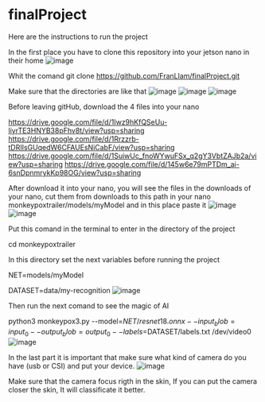 # finalProject
Here are the instructions to run the project

In the first place you have to clone this repository into your jetson nano in their home
<poner una imagen de donde va> ![image](https://user-images.githubusercontent.com/110059119/183576365-a72423a8-176d-4afd-86d6-1291cb619949.png)


Whit the comand 
git clone https://github.com/FranLlam/finalProject.git

Make sure that the directories are like that
![image](https://user-images.githubusercontent.com/110059119/183576537-8a40a242-3d82-4b41-a678-8ac0c73d4937.png)
![image](https://user-images.githubusercontent.com/110059119/183576622-436a7699-86fa-4e4d-9bdd-623cbdbd97ac.png)
![image](https://user-images.githubusercontent.com/110059119/183576759-c0e7dc6c-f87f-4a8f-b683-68ad77b2b8f2.png)



Before leaving gitHub, download the 4 files into your nano

https://drive.google.com/file/d/1Iwz9hKfQSeUu-liyrTE3HNYB38pFhv8t/view?usp=sharing
https://drive.google.com/file/d/1Rrzzrb-tDRIIsGUqedW6CFAUEsNiCabF/view?usp=sharing
https://drive.google.com/file/d/1SuiwUc_fnoWYwuFSx_q2gY3VbtZAJb2a/view?usp=sharing
https://drive.google.com/file/d/145w6e79mPTDm_ai-6snDpnmrykKp98OG/view?usp=sharing

After download it into your nano, you will see the files in the downloads of your nano, cut them from downloads to this path in your nano monkeypoxtrailer/models/myModel and in this place paste it
![image](https://user-images.githubusercontent.com/110059119/183577499-1e0b8fde-107b-4152-86e2-42dab549f919.png)
![image](https://user-images.githubusercontent.com/110059119/183576863-95cfd7fd-4c80-494d-a556-581702c114f3.png)

Put this comand in the terminal to enter in the directory of the project

cd monkeypoxtrailer



In this directory set the next variables before running the project

NET=models/myModel

DATASET=data/my-recognition
![image](https://user-images.githubusercontent.com/110059119/183577930-78df9e4d-d58e-4b8b-bab2-64061fae17d2.png)


Then run the next comand to see the magic of AI 

python3 monkeypox3.py --model=$NET/resnet18.onnx --input_blob=input_0 --output_blob=output_0 --labels=$DATASET/labels.txt /dev/video0
![image](https://user-images.githubusercontent.com/110059119/183578076-b01bf94b-feba-4236-92e7-cbd6a6f8b6c8.png)


In the last part it is important that make sure what kind of camera do you have (usb or CSI) and put your device. 
![image](https://user-images.githubusercontent.com/110059119/183578627-90c98eb3-de4d-4de7-9c4c-64369de2d104.png)

Make sure that the camera focus rigth in the skin, If you can put the camera closer the skin, It will classificate it better. 
